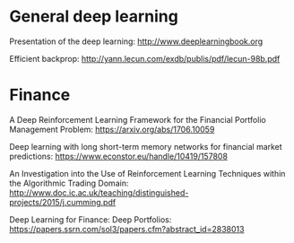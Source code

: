# General deep learning

Presentation of the deep learning: http://www.deeplearningbook.org

Efficient backprop: http://yann.lecun.com/exdb/publis/pdf/lecun-98b.pdf

# Finance

A Deep Reinforcement Learning Framework for the Financial Portfolio Management Problem: https://arxiv.org/abs/1706.10059

Deep learning with long short-term memory networks for financial market predictions: https://www.econstor.eu/handle/10419/157808

An Investigation into the Use of Reinforcement Learning Techniques within the Algorithmic Trading Domain: http://www.doc.ic.ac.uk/teaching/distinguished-projects/2015/j.cumming.pdf

Deep Learning for Finance: Deep Portfolios: https://papers.ssrn.com/sol3/papers.cfm?abstract_id=2838013
